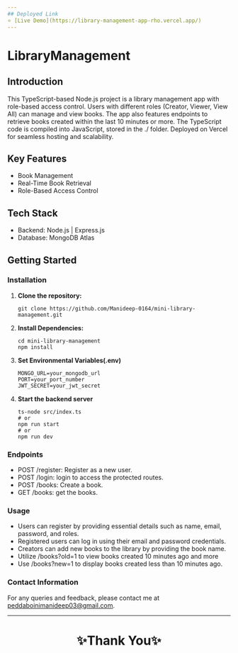 ```yaml
---
## Deployed Link
⭐ [Live Demo](https://library-management-app-rho.vercel.app/)
---
```


# LibraryManagement

## Introduction

This TypeScript-based Node.js project is a library management app with role-based access control. Users with different roles (Creator, Viewer, View All) can manage and view books. The app also features endpoints to retrieve books created within the last 10 minutes or more. The TypeScript code is compiled into JavaScript, stored in the ./ folder. Deployed on Vercel for seamless hosting and scalability.

## Key Features

- Book Management
- Real-Time Book Retrieval
- Role-Based Access Control

## Tech Stack

- Backend: Node.js | Express.js
- Database: MongoDB Atlas

## Getting Started

### Installation

1. **Clone the repository:**

   ```shell
   git clone https://github.com/Manideep-0164/mini-library-management.git

   ```

2. **Install Dependencies:**

   ```shell
   cd mini-library-management
   npm install
   ```

3. **Set Environmental Variables(.env)**

   ```shell
   MONGO_URL=your_mongodb_url
   PORT=your_port_number
   JWT_SECRET=your_jwt_secret
   ```

4. **Start the backend server**

   ```shell
   ts-node src/index.ts
   # or
   npm run start
   # or
   npm run dev

   ```

### Endpoints

- POST /register: Register as a new user.
- POST /login: login to access the protected routes.
- POST /books: Create a book.
- GET /books: get the books.

### Usage

- Users can register by providing essential details such as name, email, password, and roles.
- Registered users can log in using their email and password credentials.
- Creators can add new books to the library by providing the book name.
- Utilize /books?old=1 to view books created 10 minutes ago and more
- Use /books?new=1 to display books created less than 10 minutes ago.

### Contact Information

For any queries and feedback, please contact me at [peddaboinimanideep03@gmail.com](mailto:peddaboinimanideep03@gmail.com).

---

<h1 align="center">✨Thank You✨</h1>
